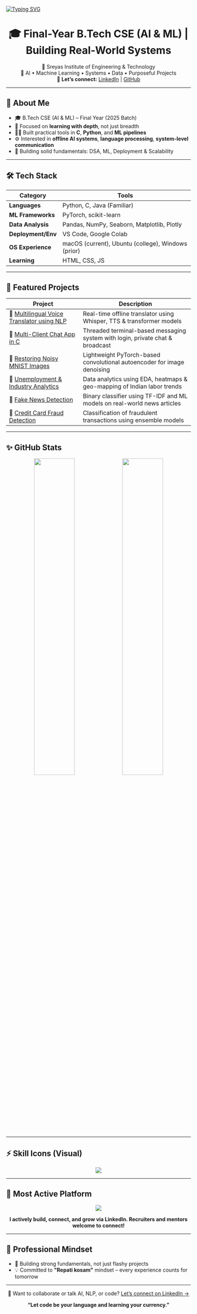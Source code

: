 [![Typing SVG](https://readme-typing-svg.herokuapp.com?font=Fira+Code&size=28&duration=4000&color=00A39F&center=true&vCenter=true&width=800&lines=Hey+there!+I'm+Sri+Vighna+Teja+👋;AI%2FML+Explorer+%7C+System+Coder+%7C+Problem+Solver)](https://git.io/typing-svg)

<h1 align="center">🎓 Final-Year B.Tech CSE (AI & ML) | Building Real-World Systems</h1>
<p align="center">
📍 Sreyas Institute of Engineering & Technology<br>
💼 AI • Machine Learning • Systems • Data • Purposeful Projects<br>
🔗 <strong>Let’s connect:</strong> <a href="https://www.linkedin.com/in/sri-vighna-teja/">LinkedIn</a> | <a href="https://github.com/SRIVIGHNATEJA">GitHub</a>
</p>

---

## 📌 About Me

- 🎓 B.Tech CSE (AI & ML) – Final Year (2025 Batch)
- 🧠 Focused on **learning with depth**, not just breadth
- 🧑‍💻 Built practical tools in **C**, **Python**, and **ML pipelines**
- ⚙️ Interested in **offline AI systems**, **language processing**, **system-level communication**
- 🧭 Building solid fundamentals: DSA, ML, Deployment & Scalability

---

## 🛠️ Tech Stack

| Category       | Tools |
|---------------|-------|
| **Languages**         | Python, C, Java (Familiar) |
| **ML Frameworks**     | PyTorch, scikit-learn |
| **Data Analysis**     | Pandas, NumPy, Seaborn, Matplotlib, Plotly |
| **Deployment/Env**    | VS Code, Google Colab |
| **OS Experience**     | macOS (current), Ubuntu (college), Windows (prior) |
| **Learning**          | HTML, CSS, JS |

---

## 🧠 Featured Projects

| Project | Description |
|--------|-------------|
| 🔗 [Multilingual Voice Translator using NLP](https://github.com/SRIVIGHNATEJA/AI-BASED-MULTILINGUAL-VOICE-TRANSLATOR-USING-NLP) | Real-time offline translator using Whisper, TTS & transformer models |
| 🔗 [Multi-Client Chat App in C](https://github.com/SRIVIGHNATEJA/MULTI-CLIENT-CHAT-APPLICATION) | Threaded terminal-based messaging system with login, private chat & broadcast |
| 🔗 [Restoring Noisy MNIST Images](https://github.com/SRIVIGHNATEJA/Restoring-Noisy-MNIST-Images-Using-Auto-Encoders) | Lightweight PyTorch-based convolutional autoencoder for image denoising |
| 🔗 [Unemployment & Industry Analytics](https://github.com/SRIVIGHNATEJA/UNEMPLOYMENT-AND-INDUSTRY-ANALYSIS-USING-DATA-ANALYTICS) | Data analytics using EDA, heatmaps & geo-mapping of Indian labor trends |
| 🔗 [Fake News Detection](https://github.com/SRIVIGHNATEJA/FAKE-NEWS-DETECTION-SYSTEM-USING-ML) | Binary classifier using TF-IDF and ML models on real-world news articles |
| 🔗 [Credit Card Fraud Detection](https://github.com/SRIVIGHNATEJA/CREDIT-CARD-FRAUD-DETECTION-USING-ML) | Classification of fraudulent transactions using ensemble models |

---

## ✨ GitHub Stats

<p align="center">
  <img src="https://github-readme-stats.vercel.app/api?username=SRIVIGHNATEJA&show_icons=true&theme=tokyonight&hide_border=true&rank_icon=percentile" width="47%"/>
  <img src="https://github-readme-stats.vercel.app/api/top-langs/?username=SRIVIGHNATEJA&layout=compact&theme=tokyonight&hide_border=true" width="47%"/>
</p>

---

## ⚡ Skill Icons (Visual)

<p align="center">
  <a href="https://skillicons.dev">
    <img src="https://skillicons.dev/icons?i=python,c,vscode,github,git,linux,tensorflow,pytorch,html,css,js,mysql,anaconda" />
  </a>
</p>

---

## 🔗 Most Active Platform

<p align="center">
  <img src="https://img.shields.io/badge/-LinkedIn-0077B5?style=for-the-badge&logo=linkedin&logoColor=white"/>
</p>
<p align="center"><strong>I actively build, connect, and grow via LinkedIn. Recruiters and mentors welcome to connect!</strong></p>

---

## 📌 Professional Mindset
- 🧱 Building strong fundamentals, not just flashy projects
- 💡 Committed to **"Repati kosam"** mindset – every experience counts for tomorrow

---

<p align="center">💬 Want to collaborate or talk AI, NLP, or code? <a href="https://www.linkedin.com/in/sri-vighna-teja/">Let’s connect on LinkedIn →</a></p>
<p align="center"><b>“Let code be your language and learning your currency.”</b></p> 
